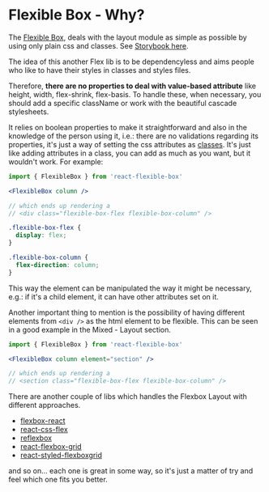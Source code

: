 # Flexible Box - Why?

The [Flexible Box](https://www.w3.org/TR/css-flexbox-1/), deals with the layout module as simple as possible by using only plain css and classes. See [Storybook here](https://wellgrisa.github.io/react-flexible-box/).

The idea of this another Flex lib is to be dependencyless and aims people who like to have their styles in classes and styles files.

Therefore, **there are no properties to deal with value-based attribute** like height, width, flex-shrink, flex-basis. To handle these, when necessary, you should add a specific className or work with the beautiful cascade stylesheets.

It relies on boolean properties to make it straightforward and also in the knowledge of the person using it, i.e.: there are no validations regarding its properties, it's just a way of setting the css attributes as [classes](https://github.com/wellgrisa/react-flexible-box/blob/main/src/flexible-box.css). It's just like adding attributes in a class, you can add as much as you want, but it wouldn't work. For example:

```jsx
import { FlexibleBox } from 'react-flexible-box'

<FlexibleBox column />

// which ends up rendering a
// <div class="flexible-box-flex flexible-box-column" />
```

```css
.flexible-box-flex {
  display: flex;
}

.flexible-box-column {
  flex-direction: column;
}
```

This way the element can be manipulated the way it might be necessary, e.g.: if it's a child element, it can have other attributes set on it.

Another important thing to mention is the possibility of having different elements from `<div />` as the html element to be flexible. This can be seen in a good example in the Mixed - Layout section.

```jsx
import { FlexibleBox } from 'react-flexible-box'

<FlexibleBox column element="section" />

// which ends up rendering a
// <section class="flexible-box-flex flexible-box-column" />
```

There are another couple of libs which handles the Flexbox Layout with different approaches.

- [flexbox-react](https://github.com/nachoaIvarez/flexbox-react)
- [react-css-flex](https://github.com/bikk-uk/react-css-flex)
- [reflexbox](https://github.com/jxnblk/reflexbox)
- [react-flexbox-grid](https://github.com/roylee0704/react-flexbox-grid)
- [react-styled-flexboxgrid](https://www.npmjs.com/package/react-styled-flexboxgrid)

and so on... each one is great in some way, so it's just a matter of try and feel which one fits you better.
